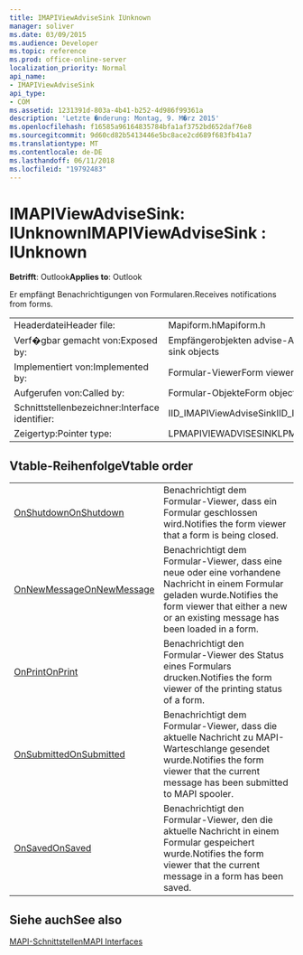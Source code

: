 ```yaml
---
title: IMAPIViewAdviseSink IUnknown
manager: soliver
ms.date: 03/09/2015
ms.audience: Developer
ms.topic: reference
ms.prod: office-online-server
localization_priority: Normal
api_name:
- IMAPIViewAdviseSink
api_type:
- COM
ms.assetid: 1231391d-803a-4b41-b252-4d986f99361a
description: 'Letzte �nderung: Montag, 9. M�rz 2015'
ms.openlocfilehash: f16585a96164835784bfa1af3752bd652daf76e8
ms.sourcegitcommit: 9d60cd82b5413446e5bc8ace2cd689f683fb41a7
ms.translationtype: MT
ms.contentlocale: de-DE
ms.lasthandoff: 06/11/2018
ms.locfileid: "19792483"
---
```

# <a name="imapiviewadvisesink--iunknown"></a><span data-ttu-id="4a1d7-103">IMAPIViewAdviseSink: IUnknown</span><span class="sxs-lookup"><span data-stu-id="4a1d7-103">IMAPIViewAdviseSink : IUnknown</span></span>

  
  
<span data-ttu-id="4a1d7-104">**Betrifft**: Outlook</span><span class="sxs-lookup"><span data-stu-id="4a1d7-104">**Applies to**: Outlook</span></span> 
  
<span data-ttu-id="4a1d7-105">Er empfängt Benachrichtigungen von Formularen.</span><span class="sxs-lookup"><span data-stu-id="4a1d7-105">Receives notifications from forms.</span></span> 
  
|||
|:-----|:-----|
|<span data-ttu-id="4a1d7-106">Headerdatei</span><span class="sxs-lookup"><span data-stu-id="4a1d7-106">Header file:</span></span>  <br/> |<span data-ttu-id="4a1d7-107">Mapiform.h</span><span class="sxs-lookup"><span data-stu-id="4a1d7-107">Mapiform.h</span></span>  <br/> |
|<span data-ttu-id="4a1d7-108">Verf�gbar gemacht von:</span><span class="sxs-lookup"><span data-stu-id="4a1d7-108">Exposed by:</span></span>  <br/> |<span data-ttu-id="4a1d7-109">Empfängerobjekten advise-Ansicht</span><span class="sxs-lookup"><span data-stu-id="4a1d7-109">View advise sink objects</span></span>  <br/> |
|<span data-ttu-id="4a1d7-110">Implementiert von:</span><span class="sxs-lookup"><span data-stu-id="4a1d7-110">Implemented by:</span></span>  <br/> |<span data-ttu-id="4a1d7-111">Formular-Viewer</span><span class="sxs-lookup"><span data-stu-id="4a1d7-111">Form viewers</span></span>  <br/> |
|<span data-ttu-id="4a1d7-112">Aufgerufen von:</span><span class="sxs-lookup"><span data-stu-id="4a1d7-112">Called by:</span></span>  <br/> |<span data-ttu-id="4a1d7-113">Formular-Objekte</span><span class="sxs-lookup"><span data-stu-id="4a1d7-113">Form objects</span></span>  <br/> |
|<span data-ttu-id="4a1d7-114">Schnittstellenbezeichner:</span><span class="sxs-lookup"><span data-stu-id="4a1d7-114">Interface identifier:</span></span>  <br/> |<span data-ttu-id="4a1d7-115">IID_IMAPIViewAdviseSink</span><span class="sxs-lookup"><span data-stu-id="4a1d7-115">IID_IMAPIViewAdviseSink</span></span>  <br/> |
|<span data-ttu-id="4a1d7-116">Zeigertyp:</span><span class="sxs-lookup"><span data-stu-id="4a1d7-116">Pointer type:</span></span>  <br/> |<span data-ttu-id="4a1d7-117">LPMAPIVIEWADVISESINK</span><span class="sxs-lookup"><span data-stu-id="4a1d7-117">LPMAPIVIEWADVISESINK</span></span>  <br/> |
   
## <a name="vtable-order"></a><span data-ttu-id="4a1d7-118">Vtable-Reihenfolge</span><span class="sxs-lookup"><span data-stu-id="4a1d7-118">Vtable order</span></span>

|||
|:-----|:-----|
|[<span data-ttu-id="4a1d7-119">OnShutdown</span><span class="sxs-lookup"><span data-stu-id="4a1d7-119">OnShutdown</span></span>](imapiviewadvisesink-onshutdown.md) <br/> |<span data-ttu-id="4a1d7-120">Benachrichtigt dem Formular-Viewer, dass ein Formular geschlossen wird.</span><span class="sxs-lookup"><span data-stu-id="4a1d7-120">Notifies the form viewer that a form is being closed.</span></span>  <br/> |
|[<span data-ttu-id="4a1d7-121">OnNewMessage</span><span class="sxs-lookup"><span data-stu-id="4a1d7-121">OnNewMessage</span></span>](imapiviewadvisesink-onnewmessage.md) <br/> |<span data-ttu-id="4a1d7-122">Benachrichtigt dem Formular-Viewer, dass eine neue oder eine vorhandene Nachricht in einem Formular geladen wurde.</span><span class="sxs-lookup"><span data-stu-id="4a1d7-122">Notifies the form viewer that either a new or an existing message has been loaded in a form.</span></span>  <br/> |
|[<span data-ttu-id="4a1d7-123">OnPrint</span><span class="sxs-lookup"><span data-stu-id="4a1d7-123">OnPrint</span></span>](imapiviewadvisesink-onprint.md) <br/> |<span data-ttu-id="4a1d7-124">Benachrichtigt den Formular-Viewer des Status eines Formulars drucken.</span><span class="sxs-lookup"><span data-stu-id="4a1d7-124">Notifies the form viewer of the printing status of a form.</span></span>  <br/> |
|[<span data-ttu-id="4a1d7-125">OnSubmitted</span><span class="sxs-lookup"><span data-stu-id="4a1d7-125">OnSubmitted</span></span>](imapiviewadvisesink-onsubmitted.md) <br/> |<span data-ttu-id="4a1d7-126">Benachrichtigt dem Formular-Viewer, dass die aktuelle Nachricht zu MAPI-Warteschlange gesendet wurde.</span><span class="sxs-lookup"><span data-stu-id="4a1d7-126">Notifies the form viewer that the current message has been submitted to MAPI spooler.</span></span>  <br/> |
|[<span data-ttu-id="4a1d7-127">OnSaved</span><span class="sxs-lookup"><span data-stu-id="4a1d7-127">OnSaved</span></span>](imapiviewadvisesink-onsaved.md) <br/> |<span data-ttu-id="4a1d7-128">Benachrichtigt den Formular-Viewer, den die aktuelle Nachricht in einem Formular gespeichert wurde.</span><span class="sxs-lookup"><span data-stu-id="4a1d7-128">Notifies the form viewer that the current message in a form has been saved.</span></span>  <br/> |
   
## <a name="see-also"></a><span data-ttu-id="4a1d7-129">Siehe auch</span><span class="sxs-lookup"><span data-stu-id="4a1d7-129">See also</span></span>



[<span data-ttu-id="4a1d7-130">MAPI-Schnittstellen</span><span class="sxs-lookup"><span data-stu-id="4a1d7-130">MAPI Interfaces</span></span>](mapi-interfaces.md)

